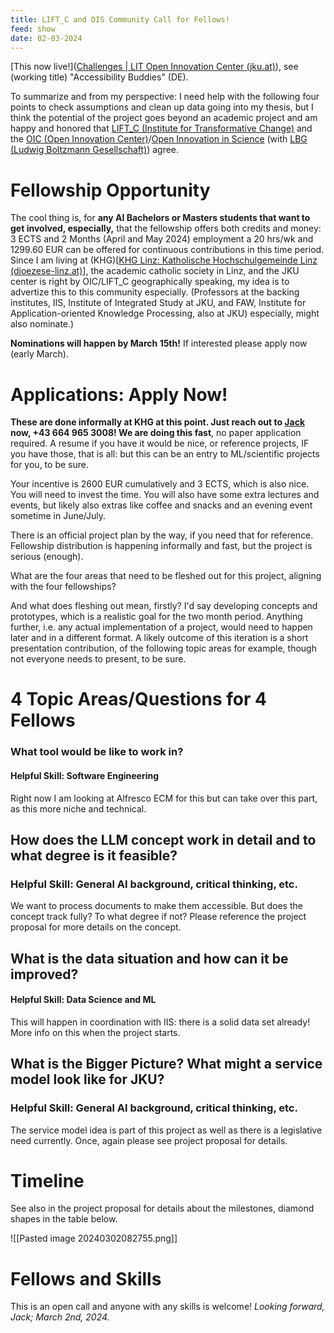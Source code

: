 ```yaml
---
title: LIFT_C and OIS Community Call for Fellows!
feed: show
date: 02-03-2024
---
```

[This now live!]([Challenges | LIT Open Innovation Center (jku.at)](https://www.jku.at/lit-open-innovation-center/open-innovation-in-science/community-call/challenges/)), see (working title) "Accessibility Buddies" (DE).

To summarize and from my perspective: I need help with the following four points to check assumptions and clean up data going into my thesis, but I think the potential of the project goes beyond an academic project and am happy and honored that [LIFT_C (Institute for Transformative Change)](https://www.jku.at/lift-c/) and the [OIC (Open Innovation Center)](https://www.jku.at/campus/der-jku-campus/campusfuehrung/self-guided-jku-campus-tour/oic/)/[Open Innovation in Science](https://www.jku.at/lit-open-innovation-center/open-innovation-in-science/) (with [LBG (Ludwig Boltzmann Gesellschaft)](https://ois.lbg.ac.at/)) agree.

# Fellowship Opportunity

The cool thing is, for **any AI Bachelors or Masters students that want to get involved, especially,** that the fellowship offers both credits and money: 3 ECTS and 2 Months (April and May 2024) employment a 20 hrs/wk and 1299.60 EUR can be offered for continuous contributions in this time period. Since I am living at (KHG)[[KHG Linz: Katholische Hochschulgemeinde Linz (dioezese-linz.at)](https://www.dioezese-linz.at/khg/leben)], the academic catholic society in Linz, and the JKU center is right by OIC/LIFT_C geographically speaking, my idea is to advertize this to this community especially. (Professors at the backing institutes, IIS, Institute of Integrated Study at JKU, and FAW, Institute for Application-oriented Knowledge Processing, also at JKU) especially, might also nominate.)

**Nominations will happen by March 15th!** If interested please apply now (early March).

# Applications: Apply Now!

**These are done informally at KHG at this point. Just reach out to [Jack](mailto:jack.heseltine@gmail.com) now, +43 664 965 3008! We are doing this fast**, no paper application required. A resume if you have it would be nice, or reference projects, IF you have those, that is all: but this can be an entry to ML/scientific projects for you, to be sure.

Your incentive is 2600 EUR cumulatively and 3 ECTS, which is also nice. You will need to invest the time. You will also have some extra lectures and events, but likely also extras like coffee and snacks and an evening event sometime in June/July.

There is an official project plan by the way, if you need that for reference. Fellowship distribution is happening informally and fast, but the project is serious (enough).

What are the four areas that need to be fleshed out for this project, aligning with the four fellowships? 

And what does fleshing out mean, firstly? I'd say developing concepts and prototypes, which is a realistic goal for the two month period. Anything further, i.e. any actual implementation of a project, would need to happen later and in a different format. A likely outcome of this iteration is a short presentation contribution, of the following topic areas for example, though not everyone needs to present, to be sure.

# 4 Topic Areas/Questions for 4 Fellows

### What tool would be like to work in? 

#### Helpful Skill: Software Engineering

Right now I am looking at Alfresco ECM for this but can take over this part, as this more niche and technical.

## How does the LLM concept work in detail and to what degree is it feasible?

### Helpful Skill: General AI background, critical thinking, etc.

We want to process documents to make them accessible. But does the concept track fully? To what degree if not? Please reference the project proposal for more details on the concept. 
## What is the data situation and how can it be improved?

#### Helpful Skill: Data Science and ML

This will happen in coordination with IIS: there is a solid data set already! More info on this when the project starts.

## What is the Bigger Picture? What might a service model look like for JKU?

### Helpful Skill: General AI background, critical thinking, etc.

The service model idea is part of this project as well as there is a legislative need currently. Once, again please see project proposal for details.

# Timeline

See also in the project proposal for details about the milestones, diamond shapes in the table below.

![[Pasted image 20240302082755.png]]

# Fellows and Skills

This is an open call and anyone with any skills is welcome! *Looking forward, Jack; March 2nd, 2024.*



